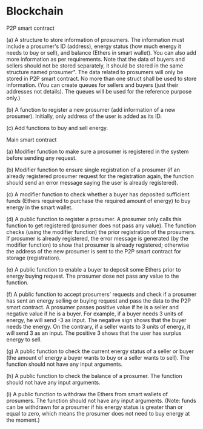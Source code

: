 # Blockchain

P2P smart contract

(a) A structure to store information of prosumers. The information must include a prosumer's ID (address), 
energy status (how much energy it needs to buy or sell), and balance (Ethers in smart wallet). You can also add more information as per requirements. 
Note that the data of buyers and sellers should not be stored separately, it should be stored in the same structure named prosumer". 
The data related to prosumers will only be stored in P2P smart contract. No more than one struct shall be used to store information.
(You can create queues for sellers and buyers (just their addresses not details). The queues will be used for the reference purpose only.)

(b) A function to register a new prosumer (add information of a new prosumer). Initially, only address of the user is added as its ID.

(c) Add functions to buy and sell energy.


Main smart contract

(a) Modifier function to make sure a prosumer is registered in the system before sending any request.

(b) Modifier function to ensure single registration of a prosumer (if an already registered prosumer request for the registration again, 
the function should send an error message saying the user is already registered).

(c) A modifier function to check whether a buyer has deposited sufficient funds (Ethers required to purchase the required amount of energy) 
to buy energy in the smart wallet.

(d) A public function to register a prosumer. A prosumer only calls this function to get registered (prosumer does not pass any value).
The function checks (using the modifier function) the prior registration of the prosumers. If prosumer is already registered, 
the error message is generated (by the modifier function) to show that prosumer is already registered; otherwise the address of the new
prosumer is sent to the P2P smart contract for storage (registration).

(e) A public function to enable a buyer to deposit some Ethers prior to energy buying request. The prosumer dose not pass any value to the function.

(f) A public function to accept prosumers' requests and check if a prosumer has sent an energy selling or buying request and pass the data to the P2P smart contract. 
A prosumer passes positive value if he is a seller and negative value if he is a buyer. For example, if a buyer needs 3 units of energy, he will send -3 as input. 
The negative sign shows that the buyer needs the energy. On the contrary, if a seller wants to 3 units of energy, it will send 3 as an input. 
The positive 3 shows that the user has surplus energy to sell.

(g) A public function to check the current energy status of a seller or buyer (the amount of energy a buyer wants to buy or a seller wants to sell). 
The function should not have any input arguments.

(h) A public function to check the balance of a prosumer. The function should not have any input arguments.

(i) A public function to withdraw the Ethers from smart wallets of prosumers. The function should not have any input arguments.
(Note: funds can be withdrawn for a prosumer if his energy status is greater than or equal to zero, which means the prosumer does not need to buy energy at the moment.)
